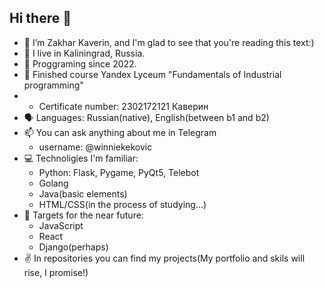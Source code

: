 ## Hi there 👋

- 👋 I’m Zakhar Kaverin, and I'm glad to see that you're reading this text:)
- 🏢 I live in Kaliningrad, Russia. 
- 💬 Proggraming since 2022.
- 🤔 Finished course Yandex Lyceum "Fundamentals of Industrial programming"
- - Certificate number: 2302172121 Каверин
- 🗣️ Languages: Russian(native), English(between b1 and b2)
- 📫 You can ask anything about me in Telegram
  - username: @winniekekovic
- 💻 Technoligies I'm familiar:
  - Python: Flask, Pygame, PyQt5, Telebot
  - Golang
  - Java(basic elements)
  - HTML/CSS(in the process of studying...)
- 📖 Targets for the near future:
  - JavaScript
  - React
  - Django(perhaps)
- ✌ In repositories you can find my projects(My portfolio and skils will rise, I promise!)
